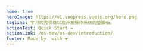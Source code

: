 ```yaml
---
home: true
heroImage: https://v1.vuepress.vuejs.org/hero.png
tagline: 学习优秀项目以及开发操作系统的垫脚石。
actionText: Quick Start →
actionLink: /os-dev/os-dev/introduction/
footer: Made by  with ❤️
---
```

